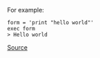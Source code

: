 For example:

    form = 'print "hello world"'
    exec form
    > Hello world

[Source](http://lucumr.pocoo.org/2011/2/1/exec-in-python/)
      